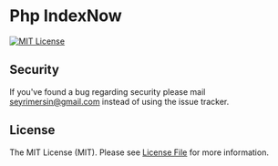 
# Php IndexNow
[![MIT License](https://img.shields.io/badge/license-MIT-brightgreen.svg?style=flat-square)](LICENSE.md)
## Security

If you've found a bug regarding security please mail [seyrimersin@gmail.com](mailto:seyrimersin@gmail.com) instead of using the issue tracker.

## License

The MIT License (MIT). Please see [License File](LICENSE.md) for more information.
